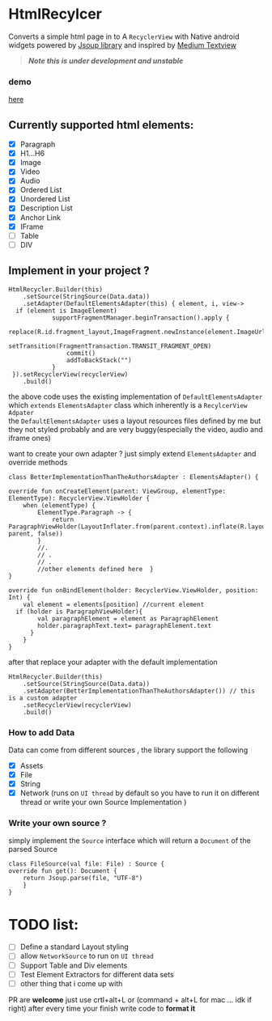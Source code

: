 # HtmlRecylcer
Converts a simple html page in to A `RecyclerView` with Native android widgets powered by [Jsoup library](https://jsoup.org/) and inspired by [Medium Textview](https://github.com/angebagui/medium-textview/)

> ***Note this is under development and  unstable***

### demo
[here](https://github.com/m7mdra/HtmlRecylcer/blob/master/app-debug.apk) 
## Currently supported html elements:

 - [x] Paragraph 
 - [x] H1...H6
 - [x] Image
 - [x] Video
 - [x] Audio
 - [x] Ordered List
 - [x]  Unordered List
 - [x]  Description List
 - [x]  Anchor Link
 - [x]  IFrame
 - [ ] Table
 - [ ] DIV 

## Implement in your project ? 

    HtmlRecycler.Builder(this)  
        .setSource(StringSource(Data.data))  
        .setAdapter(DefaultElementsAdapter(this) { element, i, view->  
	  if (element is ImageElement)  
                supportFragmentManager.beginTransaction().apply {  
	  replace(R.id.fragment_layout,ImageFragment.newInstance(element.ImageUrl))  
                    setTransition(FragmentTransaction.TRANSIT_FRAGMENT_OPEN)  
                    commit()  
                    addToBackStack("")  
                }  
	 }).setRecyclerView(recyclerView)  
        .build()
the above code uses the existing implementation of `DefaultElementsAdapter` which `extends` `ElementsAdapter` class which inherently is a `RecylcerView Adpater`  
the `DefaultElementsAdapter` uses a layout resources files defined by me but they not styled probably and are very buggy(especially the video, audio and iframe ones)

want to create your own adapter ? just simply extend `ElementsAdapter`
and override methods

      
	class BetterImplementationThanTheAuthorsAdapter : ElementsAdapter() {  
  
    override fun onCreateElement(parent: ViewGroup, elementType: ElementType): RecyclerView.ViewHolder {  
        when (elementType) {  
            ElementType.Paragraph -> {  
                return ParagraphViewHolder(LayoutInflater.from(parent.context).inflate(R.layout.row_paragarph, parent, false))  
            }  
            //.  
			// .
			// .
			//other elements defined here  }  
    }  
  
    override fun onBindElement(holder: RecyclerView.ViewHolder, position: Int) {  
        val element = elements[position] //current element  
	  if (holder is ParagraphViewHolder){  
            val paragraphElement = element as ParagraphElement  
            holder.paragraphText.text= paragraphElement.text  
		  }  
	    }  
    }
after that replace your adapter with the default implementation

    HtmlRecycler.Builder(this)  
        .setSource(StringSource(Data.data))  
        .setAdapter(BetterImplementationThanTheAuthorsAdapter()) // this is a custom adapter  
	    .setRecyclerView(recyclerView)  
        .build()
### How to add Data

Data can come from different sources , the library support the following

 - [x] Assets
 - [x] File
 - [x] String
 - [x] Network (runs on `UI thread` by default so you have to run it on different thread or write your own Source Implementation )
### Write your own source ?
simply implement the `Source` interface which will return a `Document` of the parsed Source

    class FileSource(val file: File) : Source {  
    override fun get(): Document {  
        return Jsoup.parse(file, "UTF-8")  
	    }  
    }
# TODO list: 

 - [ ] Define a standard Layout styling
 - [ ] allow `NetworkSource` to run on `UI thread` 
 - [ ] Support Table and Div elements
 - [ ] Test Element Extractors for different data sets
 - [ ] other thing that i come up with

PR are **welcome** just use crtl+alt+L or (command + alt+L for mac ... idk if right) after every time your finish write code to **format it**

